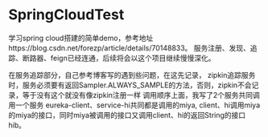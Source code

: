 # SpringCloudTest

学习spring cloud搭建的简单demo，参考地址https://blog.csdn.net/forezp/article/details/70148833。
服务注册、发现、追踪、断路器、feign已经连通，后续将会以这个项目继续慢慢深化。

在服务追踪部分，自己参考博客写的遇到些问题，在这先记录，
zipkin追踪服务时，服务必须要有返回Sampler.ALWAYS_SAMPLE的方法，否则，zipkin不会记录，等于没有这个就没有像zipkin注册一样
调用顺序上面，我写了2个服务共同调用一个服务
eureka-client、service-hi共同都是调用的miya,
client、hi调用miya的miya的接口，同时miya被调用的接口又调用client、hi的返回String的接口hib。
